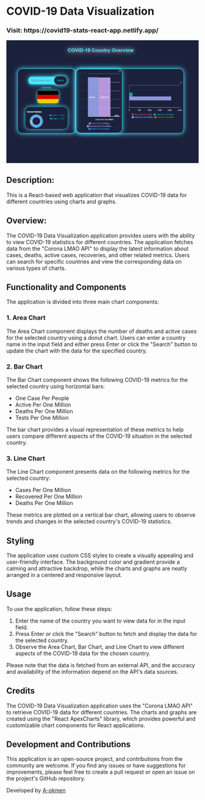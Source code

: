 # COVID-19 Data Visualization


<h3>Visit: https://covid19-stats-react-app.netlify.app/</h3>
<img alt="alt_text" src="./country2.gif"/>

## Description: 

This is a React-based web application that visualizes COVID-19 data for different countries using charts and graphs.

## Overview: 

The COVID-19 Data Visualization application provides users with the ability to view COVID-19 statistics for different countries. The application fetches data from the "Corona LMAO API" to display the latest information about cases, deaths, active cases, recoveries, and other related metrics. Users can search for specific countries and view the corresponding data on various types of charts.

## Functionality and Components

The application is divided into three main chart components:

### 1. Area Chart 

The Area Chart component displays the number of deaths and active cases for the selected country using a donut chart. Users can enter a country name in the input field and either press Enter or click the "Search" button to update the chart with the data for the specified country.

### 2. Bar Chart 

The Bar Chart component shows the following COVID-19 metrics for the selected country using horizontal bars:

- One Case Per People
- Active Per One Million
- Deaths Per One Million
- Tests Per One Million

The bar chart provides a visual representation of these metrics to help users compare different aspects of the COVID-19 situation in the selected country.

### 3. Line Chart 

The Line Chart component presents data on the following metrics for the selected country:

- Cases Per One Million
- Recovered Per One Million
- Deaths Per One Million

These metrics are plotted on a vertical bar chart, allowing users to observe trends and changes in the selected country's COVID-19 statistics.

## Styling 

The application uses custom CSS styles to create a visually appealing and user-friendly interface. The background color and gradient provide a calming and attractive backdrop, while the charts and graphs are neatly arranged in a centered and responsive layout.

## Usage 

To use the application, follow these steps:

1. Enter the name of the country you want to view data for in the input field.
2. Press Enter or click the "Search" button to fetch and display the data for the selected country.
3. Observe the Area Chart, Bar Chart, and Line Chart to view different aspects of the COVID-19 data for the chosen country.

Please note that the data is fetched from an external API, and the accuracy and availability of the information depend on the API's data sources.

## Credits 

The COVID-19 Data Visualization application uses the "Corona LMAO API" to retrieve COVID-19 data for different countries. The charts and graphs are created using the "React ApexCharts" library, which provides powerful and customizable chart components for React applications.

## Development and Contributions

This application is an open-source project, and contributions from the community are welcome. If you find any issues or have suggestions for improvements, please feel free to create a pull request or open an issue on the project's GitHub repository. 

Developed by [A-okmen](https://github.com/aokmen)

